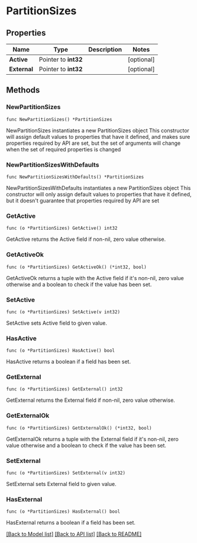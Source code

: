 # PartitionSizes

## Properties

Name | Type | Description | Notes
------------ | ------------- | ------------- | -------------
**Active** | Pointer to **int32** |  | [optional] 
**External** | Pointer to **int32** |  | [optional] 

## Methods

### NewPartitionSizes

`func NewPartitionSizes() *PartitionSizes`

NewPartitionSizes instantiates a new PartitionSizes object
This constructor will assign default values to properties that have it defined,
and makes sure properties required by API are set, but the set of arguments
will change when the set of required properties is changed

### NewPartitionSizesWithDefaults

`func NewPartitionSizesWithDefaults() *PartitionSizes`

NewPartitionSizesWithDefaults instantiates a new PartitionSizes object
This constructor will only assign default values to properties that have it defined,
but it doesn't guarantee that properties required by API are set

### GetActive

`func (o *PartitionSizes) GetActive() int32`

GetActive returns the Active field if non-nil, zero value otherwise.

### GetActiveOk

`func (o *PartitionSizes) GetActiveOk() (*int32, bool)`

GetActiveOk returns a tuple with the Active field if it's non-nil, zero value otherwise
and a boolean to check if the value has been set.

### SetActive

`func (o *PartitionSizes) SetActive(v int32)`

SetActive sets Active field to given value.

### HasActive

`func (o *PartitionSizes) HasActive() bool`

HasActive returns a boolean if a field has been set.

### GetExternal

`func (o *PartitionSizes) GetExternal() int32`

GetExternal returns the External field if non-nil, zero value otherwise.

### GetExternalOk

`func (o *PartitionSizes) GetExternalOk() (*int32, bool)`

GetExternalOk returns a tuple with the External field if it's non-nil, zero value otherwise
and a boolean to check if the value has been set.

### SetExternal

`func (o *PartitionSizes) SetExternal(v int32)`

SetExternal sets External field to given value.

### HasExternal

`func (o *PartitionSizes) HasExternal() bool`

HasExternal returns a boolean if a field has been set.


[[Back to Model list]](../README.md#documentation-for-models) [[Back to API list]](../README.md#documentation-for-api-endpoints) [[Back to README]](../README.md)


